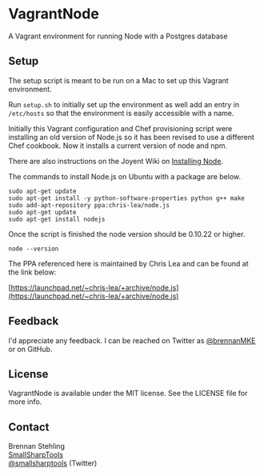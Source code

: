 VagrantNode
===========

A Vagrant environment for running Node with a Postgres database

## Setup

The setup script is meant to be run on a Mac to set up this Vagrant environment.

Run `setup.sh` to initially set up the environment as well add an entry in `/etc/hosts` so that the environment is easily accessible with a name.

Initially this Vagrant configuration and Chef provisioning script were installing an old
version of Node.js so it has been revised to use a different Chef cookbook. Now it installs a current version of node and npm.

There are also instructions on the Joyent Wiki on [Installing Node](https://github.com/joyent/node/wiki/Installing-Node.js-via-package-manager).

The commands to install Node.js on Ubuntu with a package are below.

    sudo apt-get update
    sudo apt-get install -y python-software-properties python g++ make
    sudo add-apt-repository ppa:chris-lea/node.js
    sudo apt-get update
    sudo apt-get install nodejs

Once the script is finished the node version should be 0.10.22 or higher.

	node --version

The PPA referenced here is maintained by Chris Lea and can be found at the link below:

[https://launchpad.net/~chris-lea/+archive/node.js](https://launchpad.net/~chris-lea/+archive/node.js)

## Feedback

I'd appreciate any feedback. I can be reached on Twitter as [@brennanMKE](http://twitter.com/brennanMKE) or on GitHub.

## License

VagrantNode is available under the MIT license. See the LICENSE file for more info.

## Contact

Brennan Stehling  
[SmallSharpTools](http://www.smallsharptools.com/)  
[@smallsharptools](https://twitter.com/smallsharptools) (Twitter)  
